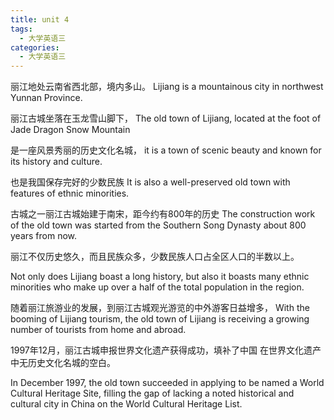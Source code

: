 ```yaml
---
title: unit 4
tags:
  - 大学英语三
categories:
  - 大学英语三
---
```

丽江地处云南省西北部，境内多山。
Lijiang is a mountainous city in northwest Yunnan Province.

丽江古城坐落在玉龙雪山脚下，
The old town of Lijiang, located at the foot of Jade Dragon Snow
 Mountain

是一座风景秀丽的历史文化名城，
 it is a town of scenic beauty and known for its history and culture.

也是我国保存完好的少数民族
 It is also a well-preserved old town with features of
 ethnic minorities. 

古城之一丽江古城始建于南宋，距今约有800年的历史
The construction work of the old town was started from the Southern Song Dynasty about 800 years from now.

丽江不仅历史悠久，而且民族众多，少数民族人口占全区人口的半数以上。

 Not only does Lijiang boast a long history, but also it boasts many ethnic minorities who make up over a half of the total
 population in the region.

随着丽江旅游业的发展，到丽江古城观光游览的中外游客日益增多，
 With the booming of Lijiang tourism, the old town of Lijiang is receiving a growing number of tourists
 from home and abroad.


1997年12月，丽江古城申报世界文化遗产获得成功，填补了中国
在世界文化遗产中无历史文化名城的空白。

 In December 1997, the old town succeeded in applying to be named a World Cultural Heritage Site, filling
 the gap of lacking a noted historical and cultural city in China on the World Cultural Heritage List.